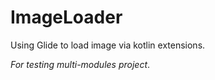 # ImageLoader

Using Glide to load image via kotlin extensions.

*For testing multi-modules project*.